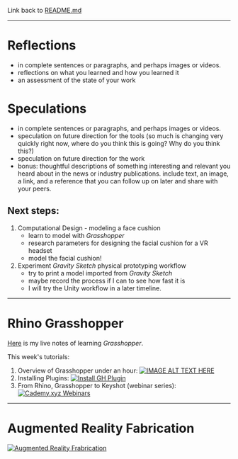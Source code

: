 Link back to [README.md](TDF-23Fall/README.md)

---
# Reflections
- in complete sentences or paragraphs, and perhaps images or videos.
- reflections on what you learned and how you learned it
- an assessment of the state of your work

# Speculations
- in complete sentences or paragraphs, and perhaps images or videos.
- speculation on future direction for the tools (so much is changing very quickly right now, where do you think this is going? Why do you think this?)
- speculation on future direction for the work
- bonus: thoughtful descriptions of something interesting and relevant you heard about in the news or industry publications. include text, an image, a link, and a reference that you can follow up on later and share with your peers.

## Next steps:
1. Computational Design - modeling a face cushion
    - learn to model with _Grasshopper_
    - research parameters for designing the facial cushion for a VR headset
    - model the facial cushion!
2. Experiment _Gravity Sketch_ physical prototyping workflow
    - try to print a model imported from _Gravity Sketch_
    - maybe record the process if I can to see how fast it is
    - I will try the Unity workflow in a later timeline.

---

# Rhino Grasshopper

[Here](../projects/documents/Grasshopper.md) is my live notes of learning *Grasshopper*. 

This week's tutorials:
1. Overview of Grasshopper under an hour: 
[![IMAGE ALT TEXT HERE](https://i.ytimg.com/an_webp/Y66bSN4QFUE/mqdefault_6s.webp?du=3000&sqp=CLHs2acG&rs=AOn4CLA7vJwD9T8FYvXR1pSd-0dc6nS_fQ)](https://youtu.be/Y66bSN4QFUE)
2. Installing Plugins:
[![Install GH Plugin](https://i.ytimg.com/an_webp/Zya7ir2RwIs/mqdefault_6s.webp?du=3000&sqp=CPDl2acG&rs=AOn4CLCLjKEzYULwG5h-MDAtriOMPwLBtg)](https://www.youtube.com/watch?v=vBh1UHg6ZHQ)
3. From Rhino, Grasshopper to Keyshot (webinar series):
[![Cademy.xyz Webinars](https://i.ytimg.com/an_webp/XLW5ftU34-U/mqdefault_6s.webp?du=3000&sqp=CIrA2qcG&rs=AOn4CLC3We5UVBFtqZ6v7a8gAxUj1fPu1w)](https://www.youtube.com/playlist?list=PLO1Xwz4iyp_k6YEWaljxfbOdXANCKxJgf)


---

# Augmented Reality Fabrication
[![Augmented Reality Frabrication](https://i.ytimg.com/vi/xTQAeuZF74w/hq720.jpg?sqp=-oaymwEcCOgCEMoBSFXyq4qpAw4IARUAAIhCGAFwAcABBg==&rs=AOn4CLCwk7_dvS94hcohjqN0brGgpuUcUg)](https://www.youtube.com/watch?v=MNQfCQnZ92c)
